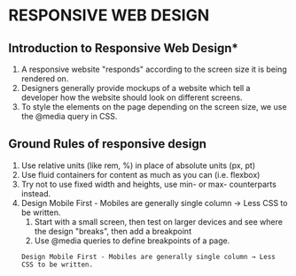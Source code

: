 # RESPONSIVE WEB DESIGN

## Introduction to Responsive Web Design*
<ol>
    <li>
        A responsive website "responds" according to the screen size it is being rendered on.
    </li>
    <li>
        Designers generally provide mockups of a website which tell a developer how the website should look on different screens.
    </li>
    <li>
        To style the elements on the page depending on the screen size, we use the @media query in CSS.
    </li>
</ol>

## Ground Rules of responsive design
<ol>
    <li>
        Use relative units (like rem, %) in place of absolute units (px, pt)
    </li>
    <li>
        Use fluid containers for content as much as you can (i.e. flexbox)
    </li>
    <li>
        Try not to use fixed width and heights, use min- or max- counterparts instead.
    </li>
    <li>
        Design Mobile First - Mobiles are generally single column → Less CSS to be written.
        <ol>
            <li>
                Start with a small screen, then test on larger devices and see where the design "breaks", then add a breakpoint
            </li>
            <li>
                Use @media queries to define breakpoints of a page.
            </li>
        </ol>
    </li>
    
    
    
    Design Mobile First - Mobiles are generally single column → Less CSS to be written.
</ol>